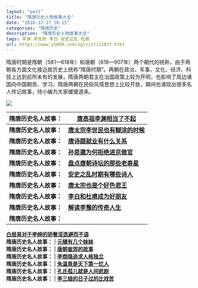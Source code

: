 ```yaml
---
layout: "post"
title: "隋唐历史人物故事大全"
date: "2018-12-17 16:15"
categories: "隋唐历史"
description: "隋唐历史人物故事大全"
tags: 李渊 李世民 李白 安史之乱 杜甫
url: https://www.y5000.com/zgls/st/21837.html
---
```






隋唐时期是隋朝（581—618年）和唐朝（618—907年）两个朝代的统称，由于两朝各方面文化接近故历史上统称“隋唐时期”。两朝在政治、军事、文化、经济、科技上达到前所未有的发展，隋唐两朝君主在治国政策上较为开明，也影响了周边诸国向中国朝贡、学习。隋唐两朝在民俗风情思想上比较开放，期间也涌现出很多名人传记故事，待小编为大家缓缓道来。

![](https://img.y5000.com/uploads/allimg/170523/8-1F5231IKQ57.jpg)

**隋唐历史名人故事：** |  **[唐高祖李渊相当了不起](https://www.y5000.com/zgls/mrzj/21813.html)**  
---|---  
**隋唐历史名人故事：** |  **[唐太宗李世民也有糊涂的时候](https://www.y5000.com/zgls/st/21814.html)**  
**隋唐历史名人故事：** |  **[唐诗跟就业有什么关系](https://www.y5000.com/zgls/st/21815.html)**  
**隋唐历史名人故事：** |  **[孙思邈为何拒绝进京做官](https://www.y5000.com/zgls/st/21816.html)**  
**隋唐历史名人故事：** |  **[盘点唐朝诗坛的那些老寿星](https://www.y5000.com/zgls/st/21817.html)**  
**隋唐历史名人故事：** |  **[安史之乱时期有哪些诗人](https://www.y5000.com/zgls/st/21818.html)**  
**隋唐历史名人故事：** |  **[唐太宗也是个好色君王](https://www.y5000.com/zgls/st/21819.html)**  
**隋唐历史名人故事：** |  **[李白和杜甫成为好朋友](https://www.y5000.com/zgls/st/21820.html)**  
**隋唐历史名人故事：** |  **[解读李豫的传奇人生](https://www.y5000.com/zgls/st/21821.html)**  
**隋唐历史名人故事：** |
**[白居易对于李绅的骄奢淫逸避而不语](https://www.y5000.com/zgls/st/21822.html)**  
**隋唐历史名人故事：** |  **[元稹有几个妹妹](https://www.y5000.com/zgls/st/21825.html)**  
**隋唐历史名人故事：** |  **[唐朝崔郊的故事](https://www.y5000.com/zgls/st/21826.html)**  
**隋唐历史名人故事：** |  **[李商隐追求人格独立](https://www.y5000.com/zgls/st/21829.html)**  
**隋唐历史名人故事：** |  **[朱温竟是天下第一烂人](https://www.y5000.com/zgls/st/21830.html)**  
**隋唐历史名人故事：** |  **[孔氏孤儿就是人间悲剧](https://www.y5000.com/zgls/st/21833.html)**  
**隋唐历史名人故事：** |  **[李三娘的日子过的比戏苦](https://www.y5000.com/zgls/st/21834.html)**
